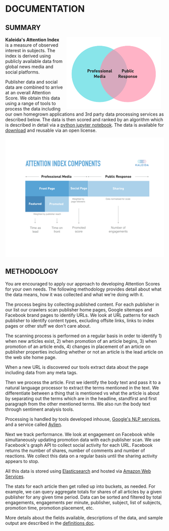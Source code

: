# DOCUMENTATION #

## SUMMARY ##

<img src="../images/kaleida-attention-index-venn-diagram.png" width="300" align="right" hspace="10">**Kaleida's Attention Index** is a measure of observed interest in subjects. The index is derived using publicly available data from global news media and social platforms.

Publisher data and social data are combined to arrive at an overall Attention Score. We obtain this data using a range of tools to process the data including our own homegrown applications and 3rd party data processing services as described below. The data is then scored and ranked by an algorithm which is described in detail via a [python jupyter notebook](http://nbviewer.jupyter.org/github/kaleida/attention-index/blob/master/data/attention-index.ipynb). The data is available for [download](../data) and reusable via an open license.

<img src="../images/kaleida-attention-index-data-factors-chart.png">


## METHODOLOGY ##

You are encouraged to apply our approach to developing Attention Scores for your own needs. The following methodology provides detail about what the data means, how it was collected and what we're doing with it.

The process begins by collecting published content. For each publisher in our list our crawlers scan publisher home pages, Google sitemaps and Facebook brand pages to identify URLs. We look at URL patterns for each publisher to identify content types, excluding offsite links, links to index pages or other stuff we don't care about.

The scanning process is performed on a regular basis in order to identify 1) when new articles exist, 2) when promotion of an article begins, 3) when promotion of an article ends, 4) changes in placement of an article on publisher properties including whether or not an article is the lead article on the web site home page.

When a new URL is discovered our tools extract data about the page including data from any meta tags.

Then we process the article. First we identify the body text and pass it to a natural language processor to extract the terms mentioned in the text. We differentiate between a thing that is mentioned vs what the article is about by separating out the terms which are in the headline, standfirst and first paragraph from the other mentioned terms. We also run the body text through sentiment analysis tools.

Processing is handled by tools developed inhouse, [Google's NLP services](https://cloud.google.com/natural-language/), and a service called [Aylien](http://aylien.com/).

Next we track performance. We look at engagement on Facebook while simultaneously updating promotion data with each publisher scan. We use Facebook's graph API to collect social activity for each URL. Facebook returns the number of shares, number of comments and number of reactions. We collect this data on a regular basis until the sharing activity appears to stop.

All this data is stored using [Elasticsearch](https://www.elastic.co/) and hosted via [Amazon Web Services](https://aws.amazon.com/).

The stats for each article then get rolled up into buckets, as needed. For example, we can query aggregate totals for shares of all articles by a given publisher for any given time period. Data can be sorted and filtered by total engagements, engagements per minute, publisher, subject, list of subjects, promotion time, promotion placement, etc.


More details about the fields available, descriptions of the data, and sample output are described in the [definitions doc](DEFINITIONS.md).
